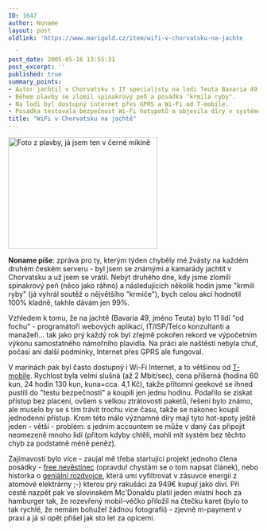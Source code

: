 ```yaml
---
ID: 1647
author: Noname
layout: post
oldlink: 'https://www.marigold.cz/item/wifi-v-chorvatsku-na-jachte

  '
post_date: 2005-05-16 13:55:31
post_excerpt: ''
published: true
summary_points:
- Autor jachtil v Chorvatsku s IT specialisty na lodi Teuta Bavaria 49.
- Během plavby se zlomil spinakrový peň a posádka "krmila ryby".
- Na lodi byl dostupný internet přes GPRS a Wi-Fi od T-mobile.
- Posádka testovala bezpečnost Wi-Fi hotspotů a objevila díry v systému.
title: "WiFi v Chorvatsku na jachtě"
---
```


<div class=rightbox><img src="/wp-content/uploads/cache/20050516-jachtas.jpg" alt="Foto z plavby, já jsem ten v černé mikině" width="300" height="225" /></div>
<p><strong>Noname píše</strong>: zpráva pro ty, kterým týden chyběly mé žvásty na každém druhém českém serveru - byl jsem se známými a kamarády jachtit v Chorvatsku a už jsem se vrátil. Nebýt druhého dne, kdy jsme zlomili spinakrový peň (něco jako ráhno) a následujících několik hodin jsme "krmili ryby" (já vyhrál soutěž o nějvětšího "krmiče"), bych celou akci hodnotil 100% kladně, takhle dávám jen 99%.</p>

<p>Vzhledem k tomu, že na jachtě (Bavaria 49, jméno Teuta) bylo 11 lidí "od fochu" - programátoři webových aplikací,&nbsp;IT/ISP/Telco konzultanti a manažeři... tak jako prý každý rok byl zřejmě pokořen rekord ve výpočetním výkonu samostatného námořního plavidla. Na práci ale naštěstí nebyla chuť, počasí ani další podmínky, Internet přes GPRS ale fungoval.</p>

<p>V marínách pak byl často dostupný i Wi-Fi Internet, a to většinou od <a href="http://www.t-mobile.hr/english/10/10-20-40-30-10.asp" >T-mobile</a>. Rychlost byla velmi slušná (až 2 Mbit/sec), cena příšerná (hodina 60 kun, 24 hodin 130 kun, kuna=cca. 4,1 Kč), takže přítomní geekové se ihned pustili do "testu bezpečnosti" a koupili jen jednu hodinu. Podařilo se získat přístup bez placení, ovšem s velkou ztrátovostí paketů, řešení bylo známo, ale muselo by se s tím trávit trochu více času, takže se nakonec koupil jednodenní přístup. Krom této málo významné díry mají tyto hot-spoty ještě jeden - větší - problém: s jedním accountem se může v daný čas připojit neomezeně mnoho lidí (přitom kdyby chtěli, mohli mít&nbsp;systém bez těchto chyb za podstatně méně peněz).</p>

<p>Zajímavostí bylo více - zaujal mě třeba&nbsp;startující&nbsp;projekt jednoho člena posádky - <a href="http://www.bigsister.net/">free nevěstinec</a> (opravdu! chystám se o tom napsat článek), nebo historka o <a href="http://www.nucleostop.onlinehome.de/">geniální rozdvojce</a>, která umí&nbsp;vyfiltrovat v zásuvce energii z atomové elektrárny ;-) kterou prý rakušáci za 949€ kupují jako diví. Při cestě nazpět pak ve slovinském Mc'Donaldu platil jeden místní hoch za hamburger tak, že rozevřený mobil-véčko přiložil na čtečku karet (bylo to tak rychlé, že nemám bohužel žádnou fotografii) - zjevně m-payment v praxi a já si opět přišel jak sto let za opicemi. </p>